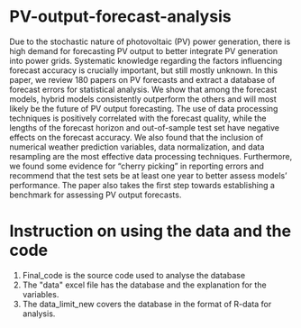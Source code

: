 # PV-output-forecast-analysis
Due to the stochastic nature of photovoltaic (PV) power generation, there is high demand for forecasting PV output to better integrate PV generation into power grids. Systematic knowledge regarding the factors influencing forecast accuracy is crucially important, but still mostly unknown. In this paper, we review 180 papers on PV forecasts and extract a database of forecast errors for statistical analysis. We show that among the forecast models, hybrid models consistently outperform the others and will most likely be the future of PV output forecasting. The use of data processing techniques is positively correlated with the forecast quality, while the lengths of the forecast horizon and out-of-sample test set have negative effects on the forecast accuracy. We also found that the inclusion of numerical weather prediction variables, data normalization, and data resampling are the most effective data processing techniques. Furthermore, we found some evidence for “cherry picking” in reporting errors and recommend that the test sets be at least one year to better assess models’ performance. The paper also takes the first step towards establishing a benchmark for assessing PV output forecasts.

# Instruction on using the data and the code 
1. Final_code is the source code used to analyse the database 
2. The "data" excel file has the database and the explanation for the variables. 
3. The data_limit_new covers the database in the format of R-data for analysis.
